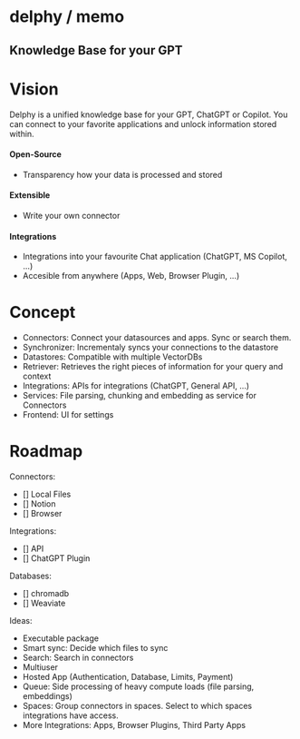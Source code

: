 # delphy / memo
## Knowledge Base for your GPT

# Vision
Delphy is a unified knowledge base for your GPT, ChatGPT or Copilot.
You can connect to your favorite applications and unlock information stored within.

#### Open-Source
- Transparency how your data is processed and stored

#### Extensible
- Write your own connector

#### Integrations
- Integrations into your favourite Chat application (ChatGPT, MS Copilot, ...)
- Accesible from anywhere (Apps, Web, Browser Plugin, ...)

# Concept
- Connectors: Connect your datasources and apps. Sync or search them.
- Synchronizer: Incrementaly syncs your connections to the datastore
- Datastores: Compatible with multiple VectorDBs
- Retriever: Retrieves the right pieces of information for your query and context
- Integrations: APIs for integrations (ChatGPT, General API, ...)
- Services: File parsing, chunking and embedding as service for Connectors
- Frontend: UI for settings

# Roadmap
Connectors:
- [] Local Files
- [] Notion
- [] Browser

Integrations:
- [] API
- [] ChatGPT Plugin

Databases:
- [] chromadb
- [] Weaviate

Ideas:
- Executable package
- Smart sync: Decide which files to sync
- Search: Search in connectors
- Multiuser
- Hosted App (Authentication, Database, Limits, Payment)
- Queue: Side processing of heavy compute loads (file parsing, embeddings)
- Spaces: Group connectors in spaces. Select to which spaces integrations have access.
- More Integrations: Apps, Browser Plugins, Third Party Apps
